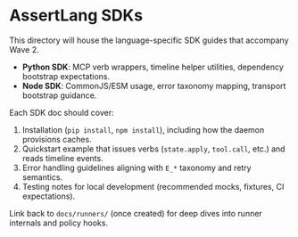 # AssertLang SDKs

This directory will house the language-specific SDK guides that accompany Wave 2.

- **Python SDK**: MCP verb wrappers, timeline helper utilities, dependency bootstrap expectations.
- **Node SDK**: CommonJS/ESM usage, error taxonomy mapping, transport bootstrap guidance.

Each SDK doc should cover:
1. Installation (`pip install`, `npm install`), including how the daemon provisions caches.
2. Quickstart example that issues verbs (`state.apply`, `tool.call`, etc.) and reads timeline events.
3. Error handling guidelines aligning with `E_*` taxonomy and retry semantics.
4. Testing notes for local development (recommended mocks, fixtures, CI expectations).

Link back to `docs/runners/` (once created) for deep dives into runner internals and policy hooks.
